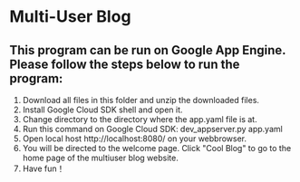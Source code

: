 # Multi-User Blog

## This program can be run on Google App Engine. Please follow the steps below to run the program:
1. Download all files in this folder and unzip the downloaded files.
2. Install Google Cloud SDK shell and open it.
3. Change directory to the directory where the app.yaml file is at.
4. Run this command on Google Cloud SDK: dev_appserver.py app.yaml
5. Open local host http://localhost:8080/ on your webbrowser.
6. You will be directed to the welcome page. Click "Cool Blog" to go to the home page of the multiuser blog website.
7. Have fun！
